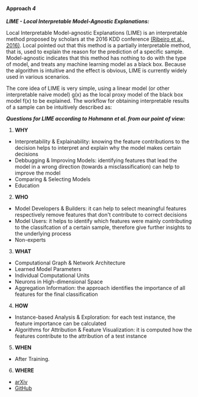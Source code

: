 #### Approach *4*
***LIME - Local Interpretable Model-Agnostic Explanations:***

Local Interpretable Model-agnostic Explanations (LIME) is an interpretable method proposed by scholars at the 2016 KDD conference [(Ribeiro et al., 2016)](https://arxiv.org/abs/1602.04938). Local pointed out that this method is a partially interpretable method, that is, used to explain the reason for the prediction of a specific sample. Model-agnostic indicates that this method has nothing to do with the type of model, and treats any machine learning model as a black box. Because the algorithm is intuitive and the effect is obvious, LIME is currently widely used in various scenarios. 

The core idea of ​​LIME is very simple, using a linear model (or other interpretable naive model) g(x) as the local proxy model of the black box model f(x) to be explained. The workflow for obtaining interpretable results of a sample can be intuitively described as:

***Questions for LIME according to Hohmann et al. from our point of view:***
1. **WHY**
  - Interpretability & Explainability: knowing the feature contributions to the decision helps to interpret and explain why the model makes certain decisions
  - Debbugging & Improving Models: identifying features that lead the model in a wrong direction (towards a misclassification) can help to improve the model
  - Comparing & Selecting Models
  - Education
2. **WHO**
  - Model Developers & Builders: it can help to select meaningful features respectively remove features that don't contribute to correct decisions
  - Model Users: it helps to identify which features were mainly contributing to the classifcation of a certain sample, therefore give further insights to the underlying process
  - Non-experts
3. **WHAT**
  - Computational Graph & Network Architecture
  - Learned Model Parameters
  - Individual Computational Units
  - Neurons in High-dimensional Space
  - Aggregation Information: the approach identifies the importance of all features for the final classification
4. **HOW**
  - Instance-based Analysis & Exploration: for each test instance, the feature importance can be calculated
  - Algorithms for Attribution & Feature Visualization: it is computed how the features contribute to the attribution of a test instance
5. **WHEN**
  - After Training.
6. **WHERE**
  - [arXiv](https://arxiv.org/abs/1602.04938)
  - [GitHub](https://github.com/marcotcr/lime)
